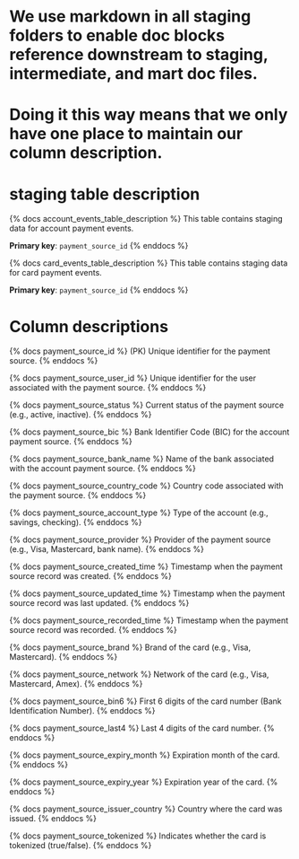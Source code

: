 # We use markdown in all staging folders to enable doc blocks reference downstream to staging, intermediate, and mart doc files.
# Doing it this way means that we only have one place to maintain our column description.

# staging table description

{% docs account_events_table_description %}
This table contains staging data for account payment events.

**Primary key**: `payment_source_id`
{% enddocs %}

{% docs card_events_table_description %}
This table contains staging data for card payment events.

**Primary key**: `payment_source_id`
{% enddocs %}

# Column descriptions

{% docs payment_source_id %}
(PK) Unique identifier for the payment source.
{% enddocs %}

{% docs payment_source_user_id %}
Unique identifier for the user associated with the payment source.
{% enddocs %}

{% docs payment_source_status %}
Current status of the payment source (e.g., active, inactive).
{% enddocs %}

{% docs payment_source_bic %}
Bank Identifier Code (BIC) for the account payment source.
{% enddocs %}

{% docs payment_source_bank_name %}
Name of the bank associated with the account payment source.
{% enddocs %}

{% docs payment_source_country_code %}
Country code associated with the payment source.
{% enddocs %}

{% docs payment_source_account_type %}
Type of the account (e.g., savings, checking).
{% enddocs %}

{% docs payment_source_provider %}
Provider of the payment source (e.g., Visa, Mastercard, bank name).
{% enddocs %}

{% docs payment_source_created_time %}
Timestamp when the payment source record was created.
{% enddocs %}

{% docs payment_source_updated_time %}
Timestamp when the payment source record was last updated.
{% enddocs %}

{% docs payment_source_recorded_time %}
Timestamp when the payment source record was recorded.
{% enddocs %}

{% docs payment_source_brand %}
Brand of the card (e.g., Visa, Mastercard).
{% enddocs %}

{% docs payment_source_network %}
Network of the card (e.g., Visa, Mastercard, Amex).
{% enddocs %}

{% docs payment_source_bin6 %}
First 6 digits of the card number (Bank Identification Number).
{% enddocs %}

{% docs payment_source_last4 %}
Last 4 digits of the card number.
{% enddocs %}

{% docs payment_source_expiry_month %}
Expiration month of the card.
{% enddocs %}

{% docs payment_source_expiry_year %}
Expiration year of the card.
{% enddocs %}

{% docs payment_source_issuer_country %}
Country where the card was issued.
{% enddocs %}

{% docs payment_source_tokenized %}
Indicates whether the card is tokenized (true/false).
{% enddocs %}